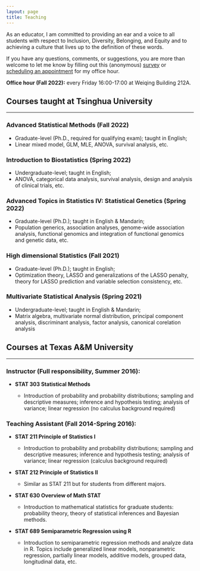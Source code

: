 ```yaml
---
layout: page
title: Teaching
---
```


As an educator, I am committed to providing an ear and a voice to all students with respect to Inclusion, Diversity, Belonging, and Equity and to achieving a culture that lives up to the definition of these words. 

If you have any questions, comments, or suggestions, you are more than welcome to let me know by filling out this (anonymous) [survey]() or [scheduling an appointment](mailto:tianyingw@tsinghua.edu.cn) for my office hour.

**Office hour (Fall 2022):** every Friday 16:00-17:00 at Weiqing Building 212A.



## Courses taught at Tsinghua University
------------------------------------------------------

### Advanced Statistical Methods (Fall 2022)
  - Graduate-level (Ph.D., required for qualifying exam); taught in English;
  - Linear mixed model, GLM,  MLE, ANOVA,  survival analysis, etc.

### Introduction to Biostatistics (Spring 2022)
   - Undergraduate-level; taught in English;
   - ANOVA, categorical data analysis, survival analysis, design and analysis of clinical trials, etc.

### Advanced Topics in Statistics IV: Statistical Genetics (Spring 2022)
  - Graduate-level (Ph.D.); taught in English & Mandarin;
  - Population generics, association analyses, genome-wide association analysis, functional genomics and integration of functional genomics and genetic data, etc.

### High dimensional Statistics (Fall 2021)
  - Graduate-level (Ph.D.); taught in English;
  - Optimization theory, LASSO and generalizations of the LASSO penalty, theory for LASSO prediction and variable selection consistency, etc.

### Multivariate Statistical Analysis (Spring 2021)
  - Undergraduate-level; taught in English & Mandarin;
  - Matrix algebra, multivariate normal distribution, principal component analysis, discriminant analysis, factor analysis, canonical corelation analysis
  


## Courses at Texas A&M University
------------------------------------------------------
### Instructor (Full responsibility, Summer 2016):

- **STAT 303 Statistical Methods**

  - Introduction of probability and probability distributions; sampling and descriptive measures; inference and hypothesis testing; analysis of variance; linear regression (no calculus background required)

### Teaching Assistant (Fall 2014-Spring 2016):

- **STAT 211 Principle of Statistics I**

  - Introduction to probability and probability distributions; sampling and descriptive measures; inference and hypothesis testing; analysis of variance; linear regression (calculus background required)  
  
- **STAT 212 Principle of Statistics II**

  - Similar as STAT 211 but for students from different majors.
  
- **STAT 630 Overview of Math STAT** 

  - Introduction to mathematical statistics for graduate students: probability theory, theory of statistical inferences and Bayesian methods. 
  
- **STAT 689 Semiparametric Regression using R** 

  - Introduction to semiparametric regression methods and analyze data in R. Topics include generalized linear models, nonparametric regression, partially linear models, additive models, grouped data, longitudinal data, etc.


